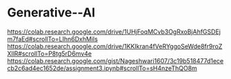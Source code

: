 # Generative--AI
https://colab.research.google.com/drive/1UHjFoqMCvb3OgRxoBjAhfGSDEjm7faEd#scrollTo=LIhn6DxhMils
https://colab.research.google.com/drive/1KKIkran4fVeRYggoSeWde8fr9roZXllR#scrollTo=P8tg5rD6mv4e
https://colab.research.google.com/gist/Nageshwari1607/3c19b518477d1ececb2c6ad4ec1652de/assignment3.ipynb#scrollTo=sH4nzeThQO8m
